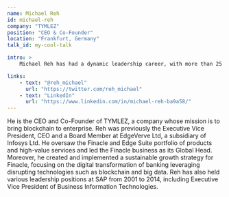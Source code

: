 ```yaml
---
name: Michael Reh
id: michael-reh
company: "TYMLEZ"
position: "CEO & Co-Founder"
location: "Frankfurt, Germany"
talk_id: my-cool-talk

intro: >
    Michael Reh has had a dynamic leadership career, with more than 25 years of experience and a proven track record in the software industry.

links:
    - text: "@reh_michael"
      url: "https://twitter.com/reh_michael"
    - text: "LinkedIn"
      url: "https://www.linkedin.com/in/michael-reh-ba9a58/"
---
```


He is the CEO and Co-Founder of TYMLEZ, a company whose mission is to bring blockchain to enterprise. Reh was previously the Executive Vice President, CEO and a Board Member at EdgeVerve Ltd, a subsidiary of Infosys Ltd. He oversaw the Finacle and Edge Suite portfolio of products and high-value services and led the Finacle business as its Global Head. Moreover, he created and implemented a sustainable growth strategy for Finacle, focusing on the digital transformation of banking leveraging disrupting technologies such as blockchain and big data. Reh has also held various leadership positions at SAP from 2001 to 2014, including Executive Vice President of Business Information Technologies.
